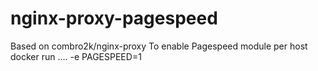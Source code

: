 nginx-proxy-pagespeed
=====================

Based on combro2k/nginx-proxy
To enable Pagespeed module per host 
docker run .... -e PAGESPEED=1
